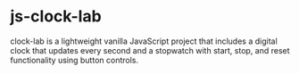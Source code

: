 # js-clock-lab
clock-lab is a lightweight vanilla JavaScript project that includes a digital clock that updates every second and a stopwatch with start, stop, and reset functionality using button controls.
